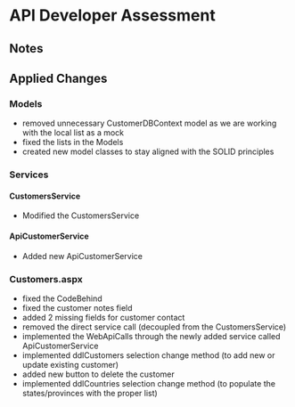 # API Developer Assessment

## Notes

## Applied Changes

### Models
* removed unnecessary CustomerDBContext model as we are working with the local list as a mock
* fixed the lists in the Models
* created new model classes to stay aligned with the SOLID principles

### Services

#### CustomersService
* Modified the CustomersService

#### ApiCustomerService
* Added new ApiCustomerService

### Customers.aspx
* fixed the CodeBehind
* fixed the customer notes field
* added 2 missing fields for customer contact
* removed the direct service call (decoupled from the CustomersService)
* implemented the WebApiCalls through the newly added service called ApiCustomerService
* implemented ddlCustomers selection change method (to add new or update existing customer)
* added new button to delete the customer
* implemented ddlCountries selection change method (to populate the states/provinces with the proper list)